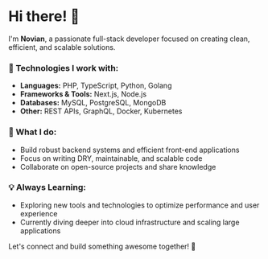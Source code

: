 # Hi there! 👋

I'm **Novian**, a passionate full-stack developer focused on creating clean, efficient, and scalable solutions.

### 🔧 Technologies I work with:
- **Languages:** PHP, TypeScript, Python, Golang
- **Frameworks & Tools:** Next.js, Node.js
- **Databases:** MySQL, PostgreSQL, MongoDB
- **Other:** REST APIs, GraphQL, Docker, Kubernetes

### 🚀 What I do:
- Build robust backend systems and efficient front-end applications
- Focus on writing DRY, maintainable, and scalable code
- Collaborate on open-source projects and share knowledge

### 💡 Always Learning:
- Exploring new tools and technologies to optimize performance and user experience
- Currently diving deeper into cloud infrastructure and scaling large applications

Let's connect and build something awesome together! 🚀
